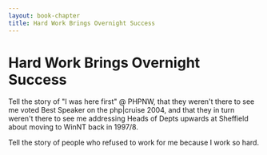 ```yaml
---
layout: book-chapter
title: Hard Work Brings Overnight Success
---
```

# Hard Work Brings Overnight Success

Tell the story of "I was here first" @ PHPNW, that they weren't there to see me voted Best Speaker on the php|cruise 2004, and that they in turn weren't there to see me addressing Heads of Depts upwards at Sheffield about moving to WinNT back in 1997/8.

Tell the story of people who refused to work for me because I work so hard.

